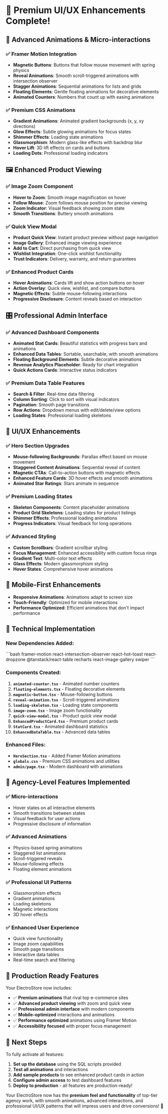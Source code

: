 # 🚀 Premium UI/UX Enhancements Complete!

## 🎨 **Advanced Animations & Micro-interactions**

### ✅ **Framer Motion Integration**
- **Magnetic Buttons**: Buttons that follow mouse movement with spring physics
- **Reveal Animations**: Smooth scroll-triggered animations with intersection observer
- **Stagger Animations**: Sequential animations for lists and grids
- **Floating Elements**: Gentle floating animations for decorative elements
- **Animated Counters**: Numbers that count up with easing animations

### ✅ **Premium CSS Animations**
- **Gradient Animations**: Animated gradient backgrounds (x, y, xy directions)
- **Glow Effects**: Subtle glowing animations for focus states
- **Shimmer Effects**: Loading state animations
- **Glassmorphism**: Modern glass-like effects with backdrop blur
- **Hover Lift**: 3D lift effects on cards and buttons
- **Loading Dots**: Professional loading indicators

## 🖼️ **Enhanced Product Viewing**

### ✅ **Image Zoom Component**
- **Hover to Zoom**: Smooth image magnification on hover
- **Follow Mouse**: Zoom follows mouse position for precise viewing
- **Zoom Indicator**: Visual feedback showing zoom state
- **Smooth Transitions**: Buttery smooth animations

### ✅ **Quick View Modal**
- **Product Quick View**: Instant product preview without page navigation
- **Image Gallery**: Enhanced image viewing experience
- **Add to Cart**: Direct purchasing from quick view
- **Wishlist Integration**: One-click wishlist functionality
- **Trust Indicators**: Delivery, warranty, and return guarantees

### ✅ **Enhanced Product Cards**
- **Hover Animations**: Cards lift and show action buttons on hover
- **Action Overlay**: Quick view, wishlist, and compare buttons
- **Magnetic Effects**: Subtle mouse-following interactions
- **Progressive Disclosure**: Content reveals based on interaction

## 🎛️ **Professional Admin Interface**

### ✅ **Advanced Dashboard Components**
- **Animated Stat Cards**: Beautiful statistics with progress bars and animations
- **Enhanced Data Tables**: Sortable, searchable, with smooth animations
- **Floating Background Elements**: Subtle decorative animations
- **Revenue Analytics Placeholder**: Ready for chart integration
- **Quick Actions Cards**: Interactive status indicators

### ✅ **Premium Data Table Features**
- **Search & Filter**: Real-time data filtering
- **Column Sorting**: Click to sort with visual indicators
- **Pagination**: Smooth page transitions
- **Row Actions**: Dropdown menus with edit/delete/view options
- **Loading States**: Professional loading skeletons

## 🎪 **UI/UX Enhancements**

### ✅ **Hero Section Upgrades**
- **Mouse-following Backgrounds**: Parallax effect based on mouse movement
- **Staggered Content Animations**: Sequential reveal of content
- **Magnetic CTAs**: Call-to-action buttons with magnetic effects
- **Enhanced Feature Cards**: 3D hover effects and smooth animations
- **Animated Star Ratings**: Stars animate in sequence

### ✅ **Premium Loading States**
- **Skeleton Components**: Content placeholder animations
- **Product Grid Skeletons**: Loading states for product listings
- **Shimmer Effects**: Professional loading animations
- **Progress Indicators**: Visual feedback for long operations

### ✅ **Advanced Styling**
- **Custom Scrollbars**: Gradient scrollbar styling
- **Focus Management**: Enhanced accessibility with custom focus rings
- **Gradient Text**: Multi-color text effects
- **Glass Effects**: Modern glassmorphism styling
- **Hover States**: Comprehensive hover animations

## 📱 **Mobile-First Enhancements**
- **Responsive Animations**: Animations adapt to screen size
- **Touch-Friendly**: Optimized for mobile interactions
- **Performance Optimized**: Efficient animations that don't impact performance

## 🔧 **Technical Implementation**

### **New Dependencies Added:**
\`\`\`bash
framer-motion react-intersection-observer react-hot-toast 
react-dropzone @tanstack/react-table recharts 
react-image-gallery swiper
\`\`\`

### **Components Created:**
1. **`animated-counter.tsx`** - Animated number counters
2. **`floating-elements.tsx`** - Floating decorative elements
3. **`magnetic-button.tsx`** - Mouse-following buttons
4. **`reveal-animation.tsx`** - Scroll-triggered animations
5. **`loading-skeleton.tsx`** - Loading state components
6. **`image-zoom.tsx`** - Image zoom functionality
7. **`quick-view-modal.tsx`** - Product quick view modal
8. **`EnhancedProductCard.tsx`** - Premium product cards
9. **`StatCard.tsx`** - Animated dashboard statistics
10. **`EnhancedDataTable.tsx`** - Advanced data tables

### **Enhanced Files:**
- **`HeroSection.tsx`** - Added Framer Motion animations
- **`globals.css`** - Premium CSS animations and utilities
- **`admin/page.tsx`** - Modern dashboard with animations

## 🎯 **Agency-Level Features Implemented**

### ✅ **Micro-interactions**
- Hover states on all interactive elements
- Smooth transitions between states
- Visual feedback for user actions
- Progressive disclosure of information

### ✅ **Advanced Animations**
- Physics-based spring animations
- Staggered list animations
- Scroll-triggered reveals
- Mouse-following effects
- Floating element animations

### ✅ **Professional UI Patterns**
- Glassmorphism effects
- Gradient animations
- Loading skeletons
- Magnetic interactions
- 3D hover effects

### ✅ **Enhanced User Experience**
- Quick view functionality
- Image zoom capabilities
- Smooth page transitions
- Interactive data tables
- Real-time search and filtering

## 🚀 **Production Ready Features**

Your ElectroStore now includes:
- ✅ **Premium animations** that rival top e-commerce sites
- ✅ **Advanced product viewing** with zoom and quick view
- ✅ **Professional admin interface** with modern components
- ✅ **Mobile-optimized** interactions and animations
- ✅ **Performance optimized** animations using Framer Motion
- ✅ **Accessibility focused** with proper focus management

## 🔄 **Next Steps**

To fully activate all features:

1. **Set up the database** using the SQL scripts provided
2. **Test all animations** and interactions
3. **Add sample products** to see enhanced product cards in action
4. **Configure admin access** to test dashboard features
5. **Deploy to production** - all features are production-ready!

Your ElectroStore now has the **premium feel and functionality** of top-tier agency work, with smooth animations, advanced interactions, and professional UI/UX patterns that will impress users and drive conversions! 🎉
